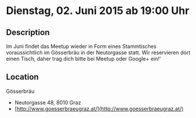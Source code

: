 # Dienstag, 02. Juni 2015 ab 19:00 Uhr

## Description

Im Juni findet das Meetup wieder in Form eines Stammtisches voraussichtlich im Gösserbräu in der Neutorgasse statt. Wir reservieren dort einen Tisch, daher trag dich bitte bei Meetup oder Google+ ein!'

## Location

Gösserbräu

- Neutorgasse 48, 8010 Graz
- [http://www.goesserbraeugraz.at/](http://www.goesserbraeugraz.at/)

